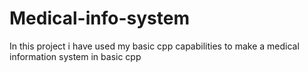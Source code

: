 # Medical-info-system
In this project i have used my basic cpp capabilities to make a medical information system in basic cpp 
